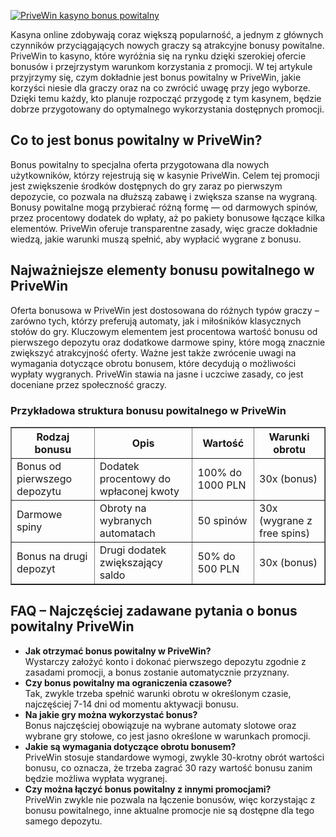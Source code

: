 [![PriveWin kasyno bonus powitalny](https://123-caf.pages.dev/gitsignup.png)](https://vrmoo.ru/Bt82HjjY)

<div>   <p>Kasyna online zdobywają coraz większą popularność, a jednym z głównych czynników przyciągających nowych graczy są atrakcyjne bonusy powitalne. PriveWin to kasyno, które wyróżnia się na rynku dzięki szerokiej ofercie bonusów i przejrzystym warunkom korzystania z promocji. W tej artykule przyjrzymy się, czym dokładnie jest bonus powitalny w PriveWin, jakie korzyści niesie dla graczy oraz na co zwrócić uwagę przy jego wyborze. Dzięki temu każdy, kto planuje rozpocząć przygodę z tym kasynem, będzie dobrze przygotowany do optymalnego wykorzystania dostępnych promocji.</p>      <h2>Co to jest bonus powitalny w PriveWin?</h2>   <p>Bonus powitalny to specjalna oferta przygotowana dla nowych użytkowników, którzy rejestrują się w kasynie PriveWin. Celem tej promocji jest zwiększenie środków dostępnych do gry zaraz po pierwszym depozycie, co pozwala na dłuższą zabawę i zwiększa szanse na wygraną. Bonusy powitalne mogą przybierać różną formę — od darmowych spinów, przez procentowy dodatek do wpłaty, aż po pakiety bonusowe łączące kilka elementów. PriveWin oferuje transparentne zasady, więc gracze dokładnie wiedzą, jakie warunki muszą spełnić, aby wypłacić wygrane z bonusu.</p>      <h2>Najważniejsze elementy bonusu powitalnego w PriveWin</h2>   <p>Oferta bonusowa w PriveWin jest dostosowana do różnych typów graczy – zarówno tych, którzy preferują automaty, jak i miłośników klasycznych stołów do gry. Kluczowym elementem jest procentowa wartość bonusu od pierwszego depozytu oraz dodatkowe darmowe spiny, które mogą znacznie zwiększyć atrakcyjność oferty. Ważne jest także zwrócenie uwagi na wymagania dotyczące obrotu bonusem, które decydują o możliwości wypłaty wygranych. PriveWin stawia na jasne i uczciwe zasady, co jest doceniane przez społeczność graczy.</p>      <h3>Przykładowa struktura bonusu powitalnego w PriveWin</h3>   <table border="1" cellpadding="5" cellspacing="0" style="border-collapse: collapse; width: 100%; max-width: 600px;">     <thead>       <tr>         <th>Rodzaj bonusu</th>         <th>Opis</th>         <th>Wartość</th>         <th>Warunki obrotu</th>       </tr>     </thead>     <tbody>       <tr>         <td>Bonus od pierwszego depozytu</td>         <td>Dodatek procentowy do wpłaconej kwoty</td>         <td>100% do 1000 PLN</td>         <td>30x (bonus)</td>       </tr>       <tr>         <td>Darmowe spiny</td>         <td>Obroty na wybranych automatach</td>         <td>50 spinów</td>         <td>30x (wygrane z free spins)</td>       </tr>       <tr>         <td>Bonus na drugi depozyt</td>         <td>Drugi dodatek zwiększający saldo</td>         <td>50% do 500 PLN</td>         <td>30x (bonus)</td>       </tr>     </tbody>   </table>      <h2>FAQ – Najczęściej zadawane pytania o bonus powitalny PriveWin</h2>   <ul>     <li><strong>Jak otrzymać bonus powitalny w PriveWin?</strong><br>Wystarczy założyć konto i dokonać pierwszego depozytu zgodnie z zasadami promocji, a bonus zostanie automatycznie przyznany.</li>     <li><strong>Czy bonus powitalny ma ograniczenia czasowe?</strong><br>Tak, zwykle trzeba spełnić warunki obrotu w określonym czasie, najczęściej 7-14 dni od momentu aktywacji bonusu.</li>     <li><strong>Na jakie gry można wykorzystać bonus?</strong><br>Bonus najczęściej obowiązuje na wybrane automaty slotowe oraz wybrane gry stołowe, co jest jasno określone w warunkach promocji.</li>     <li><strong>Jakie są wymagania dotyczące obrotu bonusem?</strong><br>PriveWin stosuje standardowe wymogi, zwykle 30-krotny obrót wartości bonusu, co oznacza, że trzeba zagrać 30 razy wartość bonusu zanim będzie możliwa wypłata wygranej.</li>     <li><strong>Czy można łączyć bonus powitalny z innymi promocjami?</strong><br>PriveWin zwykle nie pozwala na łączenie bonusów, więc korzystając z bonusu powitalnego, inne aktualne promocje nie są dostępne dla tego samego depozytu.</li>   </ul> </div>